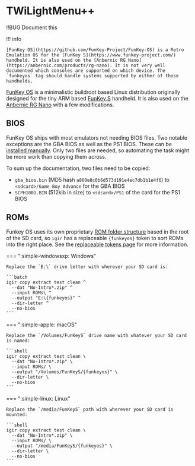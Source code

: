 # TWiLightMenu++

!!BUG Document this

!!! info

    [FunKey OS](https://github.com/FunKey-Project/FunKey-OS) is a Retro Emulation OS for the [FunKey S](https://www.funkey-project.com/) handheld. It is also used on the [Anbernic RG Nano](https://anbernic.com/products/rg-nano). It is not very well documented which consoles are supported on which device. The `funkeyos` tag should handle systems supported by either of those handhelds.

[FunKey OS](https://github.com/FunKey-Project/FunKey-OS) is a minimalistic buildroot based Linux distribution originally designed for the tiny ARM based [FunKey S](https://www.funkey-project.com/) handheld. It is also used on the [Anbernic RG Nano](https://anbernic.com/products/rg-nano) with a few modifications.

## BIOS

FunKey OS ships with most emulators not needing BIOS files. Two notable exceptions are the GBA BIOS as well as the PS1 BIOS. These can be [installed manually](https://doc.funkey-project.com/user_manual/tutorials/software/gba_bios/). Only two files are needed, so automating the task might be more work than copying them across.

To sum up the documentation, two files need to be copied:

* `gba_bios.bin` (MD5 hash `a860e8c0b6d573d191e4ec7db1b1e4f6`) to `<sdcard>/Game Boy Advance` for the GBA BIOS
* `SCPH1001.BIN` (512kib in size) to `<sdcard>/PS1` of the card for the PS1 BIOS

## ROMs

Funkey OS uses its own proprietary [ROM folder structure](https://github.com/FunKey-Project/FunKey-OS/tree/master/FunKey/board/funkey/rootfs-overlay/usr/games/collections) based in the root of the SD card, so `igir` has a replaceable `{funkeyos}` token to sort ROMs into the right place. See the [replaceable tokens page](../../output/tokens.md) for more information.

=== ":simple-windowsxp: Windows"

    Replace the `E:\` drive letter with wherever your SD card is:

    ```batch
    igir copy extract test clean ^
      --dat "No-Intro*.zip" ^
      --input ROMs\ ^
      --output "E:\{funkeyos}" ^
      --dir-letter ^
      --no-bios
    ```

=== ":simple-apple: macOS"

    Replace the `/Volumes/FunKeyS` drive name with whatever your SD card is named:

    ```shell
    igir copy extract test clean \
      --dat "No-Intro*.zip" \
      --input ROMs/ \
      --output "/Volumes/FunKeyS/{funkeyos}" \
      --dir-letter \
      --no-bios
    ```

=== ":simple-linux: Linux"

    Replace the `/media/FunKeyS` path with wherever your SD card is mounted:

    ```shell
    igir copy extract test clean \
      --dat "No-Intro*.zip" \
      --input ROMs/ \
      --output "/media/FunKeyS/{funkeyos}" \
      --dir-letter \
      --no-bios
    ```
